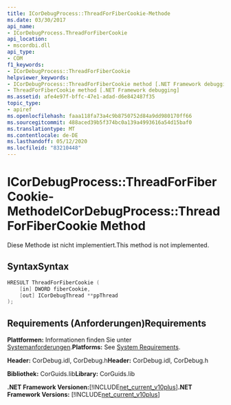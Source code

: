 ```yaml
---
title: ICorDebugProcess::ThreadForFiberCookie-Methode
ms.date: 03/30/2017
api_name:
- ICorDebugProcess.ThreadForFiberCookie
api_location:
- mscordbi.dll
api_type:
- COM
f1_keywords:
- ICorDebugProcess::ThreadForFiberCookie
helpviewer_keywords:
- ICorDebugProcess::ThreadForFiberCookie method [.NET Framework debugging]
- ThreadForFiberCookie method [.NET Framework debugging]
ms.assetid: afe4e97f-bffc-47e1-adad-d6e842487f35
topic_type:
- apiref
ms.openlocfilehash: faaa118fa73a4c9b8750752d84a9dd980170ff66
ms.sourcegitcommit: 488aced39b5f374bc0a139a4993616a54d15baf0
ms.translationtype: MT
ms.contentlocale: de-DE
ms.lasthandoff: 05/12/2020
ms.locfileid: "83210448"
---
```

# <a name="icordebugprocessthreadforfibercookie-method"></a><span data-ttu-id="d0371-102">ICorDebugProcess::ThreadForFiberCookie-Methode</span><span class="sxs-lookup"><span data-stu-id="d0371-102">ICorDebugProcess::ThreadForFiberCookie Method</span></span>
<span data-ttu-id="d0371-103">Diese Methode ist nicht implementiert.</span><span class="sxs-lookup"><span data-stu-id="d0371-103">This method is not implemented.</span></span>  
  
## <a name="syntax"></a><span data-ttu-id="d0371-104">Syntax</span><span class="sxs-lookup"><span data-stu-id="d0371-104">Syntax</span></span>  
  
```cpp  
HRESULT ThreadForFiberCookie (  
    [in] DWORD fiberCookie,  
    [out] ICorDebugThread **ppThread  
);  
```  
  
## <a name="requirements"></a><span data-ttu-id="d0371-105">Requirements (Anforderungen)</span><span class="sxs-lookup"><span data-stu-id="d0371-105">Requirements</span></span>  
 <span data-ttu-id="d0371-106">**Plattformen:** Informationen finden Sie unter [Systemanforderungen](../../get-started/system-requirements.md).</span><span class="sxs-lookup"><span data-stu-id="d0371-106">**Platforms:** See [System Requirements](../../get-started/system-requirements.md).</span></span>  
  
 <span data-ttu-id="d0371-107">**Header:** CorDebug.idl, CorDebug.h</span><span class="sxs-lookup"><span data-stu-id="d0371-107">**Header:** CorDebug.idl, CorDebug.h</span></span>  
  
 <span data-ttu-id="d0371-108">**Bibliothek:** CorGuids.lib</span><span class="sxs-lookup"><span data-stu-id="d0371-108">**Library:** CorGuids.lib</span></span>  
  
 <span data-ttu-id="d0371-109">**.NET Framework Versionen:**[!INCLUDE[net_current_v10plus](../../../../includes/net-current-v10plus-md.md)]</span><span class="sxs-lookup"><span data-stu-id="d0371-109">**.NET Framework Versions:** [!INCLUDE[net_current_v10plus](../../../../includes/net-current-v10plus-md.md)]</span></span>
